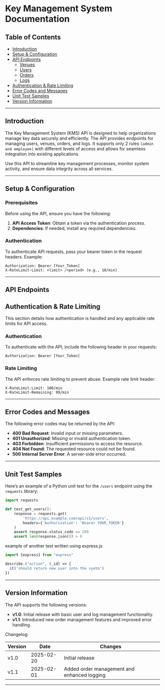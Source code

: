 # Key Management System Documentation

## Table of Contents

- [Introduction](#introduction)
- [Setup & Configuration](#setup-configuration)
- [API Endpoints](#api-endpoints)
  - [Venues](#venues)
  - [Users](#users)
  - [Orders](#orders)
  - [Logs](#logs)
- [Authentication & Rate Limiting](#authentication-rate-limiting)
- [Error Codes and Messages](#error-codes-messages)
- [Unit Test Samples](#unit-test-samples)
- [Version Information](#version-information)

---

## Introduction

The Key Management System (KMS) API is designed to help organizations manage key data securely and efficiently. The API provides endpoints for managing users, venues, orders, and logs. It supports only 2 rules `(admin and employee)` with different levels of access and allows for seamless integration into existing applications.

Use this API to streamline key management processes, monitor system activity, and ensure data integrity across all services.

---

## Setup & Configuration

### Prerequisites

Before using the API, ensure you have the following:

1. **API Access Token**: Obtain a token via the authentication process.
2. **Dependencies**: If needed, install any required dependencies.

### Authentication

To authenticate API requests, pass your bearer token in the request headers. Example:

```http
Authorization: Bearer [Your_Token]
X-RateLimit-Limit: <limit> /<period> (e.g., 10/min)
```

---

## API Endpoints

## Authentication & Rate Limiting

This section details how authentication is handled and any applicable rate limits for API access.

### Authentication

To authenticate with the API, include the following header in your requests:

```http
Authorization: Bearer [Your_Token]
```

### Rate Limiting

The API enforces rate limiting to prevent abuse. Example rate limit header:

```http
X-RateLimit-Limit: 100/min
X-RateLimit-Remaining: 99/min
```

---

## Error Codes and Messages

The following error codes may be returned by the API:

- **400 Bad Request**: Invalid input or missing parameters.
- **401 Unauthorized**: Missing or invalid authentication token.
- **403 Forbidden**: Insufficient permissions to access the resource.
- **404 Not Found**: The requested resource could not be found.
- **500 Internal Server Error**: A server-side error occurred.

---

## Unit Test Samples

Here’s an example of a Python unit test for the `/users` endpoint using the `requests` library:

```python
import requests

def test_get_users():
    response = requests.get(
        'https://api.example.com/api/v1/users',
        headers={'Authorization': 'Bearer YOUR_TOKEN'}
    )
    assert response.status_code == 200
    assert len(response.json()) > 0
```

example of another test written using express.js

```js
import {express} from "express"

describe.("action", (_id) => {
  it('should return new user into the syetm')
})
```

---

## Version Information

The API supports the following versions:

- **v1.0**: Initial release with basic user and log management functionality.
- **v1.1**: Introduced new order management features and improved error handling.

Changelog:

| Version | Date       | Changes                                    |
|---------|------------|--------------------------------------------|
| v1.0    | 2025-02-20 | Initial release                           |
| v1.1    | 2025-02-01 | Added order management and enhanced logging|

---

